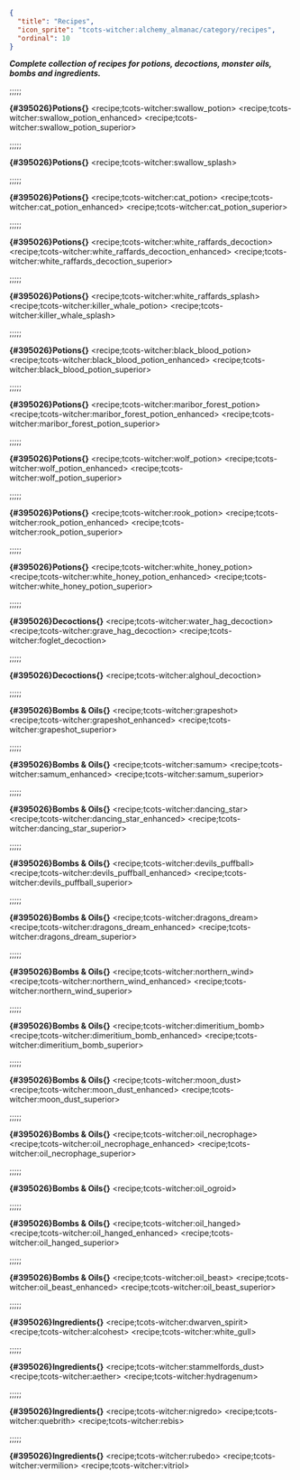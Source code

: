 ```json
{
  "title": "Recipes",
  "icon_sprite": "tcots-witcher:alchemy_almanac/category/recipes",
  "ordinal": 10
}
```


***Complete collection of recipes for potions,
decoctions, monster oils, bombs and ingredients.***

;;;;;

**{#395026}Potions{}**
<recipe;tcots-witcher:swallow_potion>
<recipe;tcots-witcher:swallow_potion_enhanced>
<recipe;tcots-witcher:swallow_potion_superior>

;;;;;

**{#395026}Potions{}**
<recipe;tcots-witcher:swallow_splash>

;;;;;


**{#395026}Potions{}**
<recipe;tcots-witcher:cat_potion>
<recipe;tcots-witcher:cat_potion_enhanced>
<recipe;tcots-witcher:cat_potion_superior>

;;;;;

**{#395026}Potions{}**
<recipe;tcots-witcher:white_raffards_decoction>
<recipe;tcots-witcher:white_raffards_decoction_enhanced>
<recipe;tcots-witcher:white_raffards_decoction_superior>

;;;;;

**{#395026}Potions{}**
<recipe;tcots-witcher:white_raffards_splash>
<recipe;tcots-witcher:killer_whale_potion>
<recipe;tcots-witcher:killer_whale_splash>

;;;;;

**{#395026}Potions{}**
<recipe;tcots-witcher:black_blood_potion>
<recipe;tcots-witcher:black_blood_potion_enhanced>
<recipe;tcots-witcher:black_blood_potion_superior>

;;;;;

**{#395026}Potions{}**
<recipe;tcots-witcher:maribor_forest_potion>
<recipe;tcots-witcher:maribor_forest_potion_enhanced>
<recipe;tcots-witcher:maribor_forest_potion_superior>

;;;;;

**{#395026}Potions{}**
<recipe;tcots-witcher:wolf_potion>
<recipe;tcots-witcher:wolf_potion_enhanced>
<recipe;tcots-witcher:wolf_potion_superior>

;;;;;

**{#395026}Potions{}**
<recipe;tcots-witcher:rook_potion>
<recipe;tcots-witcher:rook_potion_enhanced>
<recipe;tcots-witcher:rook_potion_superior>

;;;;;

**{#395026}Potions{}**
<recipe;tcots-witcher:white_honey_potion>
<recipe;tcots-witcher:white_honey_potion_enhanced>
<recipe;tcots-witcher:white_honey_potion_superior>

;;;;;

**{#395026}Decoctions{}**
<recipe;tcots-witcher:water_hag_decoction>
<recipe;tcots-witcher:grave_hag_decoction>
<recipe;tcots-witcher:foglet_decoction>

;;;;;

**{#395026}Decoctions{}**
<recipe;tcots-witcher:alghoul_decoction>

;;;;;

**{#395026}Bombs & Oils{}**
<recipe;tcots-witcher:grapeshot>
<recipe;tcots-witcher:grapeshot_enhanced>
<recipe;tcots-witcher:grapeshot_superior>

;;;;;

**{#395026}Bombs & Oils{}**
<recipe;tcots-witcher:samum>
<recipe;tcots-witcher:samum_enhanced>
<recipe;tcots-witcher:samum_superior>

;;;;;

**{#395026}Bombs & Oils{}**
<recipe;tcots-witcher:dancing_star>
<recipe;tcots-witcher:dancing_star_enhanced>
<recipe;tcots-witcher:dancing_star_superior>

;;;;;

**{#395026}Bombs & Oils{}**
<recipe;tcots-witcher:devils_puffball>
<recipe;tcots-witcher:devils_puffball_enhanced>
<recipe;tcots-witcher:devils_puffball_superior>

;;;;;

**{#395026}Bombs & Oils{}**
<recipe;tcots-witcher:dragons_dream>
<recipe;tcots-witcher:dragons_dream_enhanced>
<recipe;tcots-witcher:dragons_dream_superior>

;;;;;

**{#395026}Bombs & Oils{}**
<recipe;tcots-witcher:northern_wind>
<recipe;tcots-witcher:northern_wind_enhanced>
<recipe;tcots-witcher:northern_wind_superior>

;;;;;

**{#395026}Bombs & Oils{}**
<recipe;tcots-witcher:dimeritium_bomb>
<recipe;tcots-witcher:dimeritium_bomb_enhanced>
<recipe;tcots-witcher:dimeritium_bomb_superior>

;;;;;

**{#395026}Bombs & Oils{}**
<recipe;tcots-witcher:moon_dust>
<recipe;tcots-witcher:moon_dust_enhanced>
<recipe;tcots-witcher:moon_dust_superior>

;;;;;

**{#395026}Bombs & Oils{}**
<recipe;tcots-witcher:oil_necrophage>
<recipe;tcots-witcher:oil_necrophage_enhanced>
<recipe;tcots-witcher:oil_necrophage_superior>

;;;;;

**{#395026}Bombs & Oils{}**
<recipe;tcots-witcher:oil_ogroid>

;;;;;

**{#395026}Bombs & Oils{}**
<recipe;tcots-witcher:oil_hanged>
<recipe;tcots-witcher:oil_hanged_enhanced>
<recipe;tcots-witcher:oil_hanged_superior>

;;;;;

**{#395026}Bombs & Oils{}**
<recipe;tcots-witcher:oil_beast>
<recipe;tcots-witcher:oil_beast_enhanced>
<recipe;tcots-witcher:oil_beast_superior>


;;;;;

**{#395026}Ingredients{}**
<recipe;tcots-witcher:dwarven_spirit>
<recipe;tcots-witcher:alcohest>
<recipe;tcots-witcher:white_gull>

;;;;;

**{#395026}Ingredients{}**
<recipe;tcots-witcher:stammelfords_dust>
<recipe;tcots-witcher:aether>
<recipe;tcots-witcher:hydragenum>


;;;;;

**{#395026}Ingredients{}**
<recipe;tcots-witcher:nigredo>
<recipe;tcots-witcher:quebrith>
<recipe;tcots-witcher:rebis>

;;;;;

**{#395026}Ingredients{}**
<recipe;tcots-witcher:rubedo>
<recipe;tcots-witcher:vermilion>
<recipe;tcots-witcher:vitriol>




